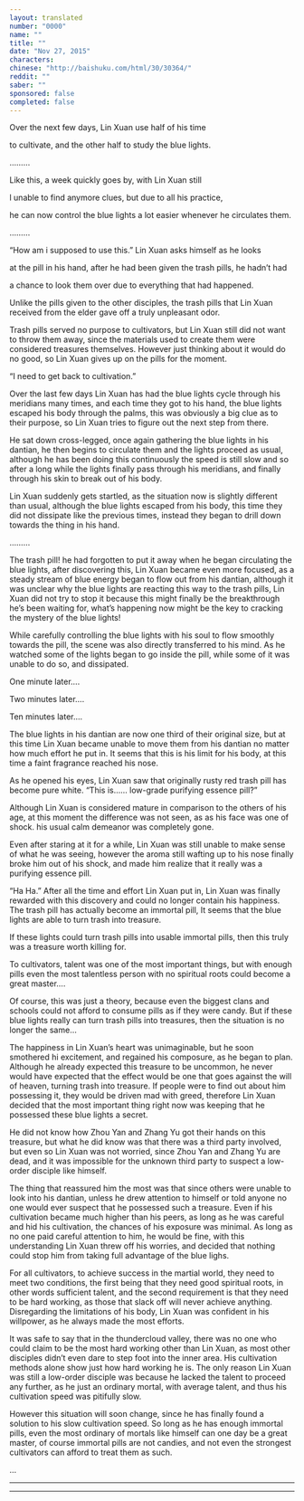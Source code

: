 ```yaml
---
layout: translated
number: "0000"
name: ""
title: ""
date: "Nov 27, 2015"
characters:
chinese: "http://baishuku.com/html/30/30364/"
reddit: ""
saber: ""
sponsored: false
completed: false
---
```


Over the next few days, Lin Xuan use half of his time

to cultivate, and the other half to study the blue lights.

………

Like this, a week quickly goes by, with Lin Xuan still

l unable to find anymore clues, but due to all his practice,

he can now control the blue lights a lot easier whenever he circulates them.

………

“How am i supposed to use this.” Lin Xuan asks himself as he looks

at the pill in his hand, after he had been given the trash pills, he hadn’t had

a chance to look them over due to everything that had happened.

Unlike the pills given to the other disciples, the trash pills that Lin Xuan received from the elder gave off a truly unpleasant odor.

Trash pills served no purpose to cultivators, but Lin Xuan still did not want to throw them away, since the materials used to create them were considered treasures themselves. However just thinking about it would do no good, so Lin Xuan gives up on the pills for the moment.

“I need to get back to cultivation.”

Over the last few days Lin Xuan has had the blue lights cycle through his meridians many times, and each time they got to his hand, the blue lights escaped his body through the palms, this was obviously a big clue as to their purpose, so Lin Xuan tries to figure out the next step from there.

He sat down cross-legged, once again gathering the blue lights in his dantian, he then begins to circulate them and the lights proceed as usual, although he has been doing this continuously the speed is still slow and so after a long while the lights finally pass through his meridians, and finally through his skin to break out of his body.

Lin Xuan suddenly gets startled, as the situation now is slightly different than usual, although the blue lights escaped from his body, this time they did not dissipate like the previous times, instead they began to drill down towards the thing in his hand.

………

The trash pill! he had forgotten to put it away when he began circulating the blue lights, after discovering this, Lin Xuan became even more focused, as a steady stream of blue energy began to flow out from his dantian, although it was unclear why the blue lights are reacting this way to the trash pills, Lin Xuan did not try to stop it because this might finally be the breakthrough he’s been waiting for, what’s happening now might be the key to cracking the mystery of the blue lights!

While carefully controlling the blue lights with his soul to flow smoothly towards the pill, the scene was also directly transferred to his mind. As he watched some of the lights began to go inside the pill, while some of it was unable to do so, and dissipated.

One minute later….

Two minutes later….

Ten minutes later….

The blue lights in his dantian are now one third of their original size, but at this time Lin Xuan became unable to move them from his dantian no matter how much effort he put in. It seems that this is his limit for his body, at this time a faint fragrance reached his nose.

As he opened his eyes, Lin Xuan saw that originally rusty red trash pill has become pure white. “This is…… low-grade purifying essence pill?”

Although Lin Xuan is considered mature in comparison to the others of his age, at this moment the difference was not seen, as as his face was one of shock. his usual calm demeanor was completely gone.

Even after staring at it for a while, Lin Xuan was still unable to make sense of what he was seeing, however the aroma still wafting up to his nose finally broke him out of his shock, and made him realize that it really was a purifying essence pill.

“Ha Ha.” After all the  time and effort Lin Xuan put in, Lin Xuan was finally rewarded with this discovery and could no longer contain his happiness. The trash pill has actually become an immortal pill, It seems that the blue lights are able to turn trash into treasure.

If these lights could turn trash pills into usable immortal pills, then this truly was a treasure worth killing for.

To cultivators, talent was one of the most important things, but with enough pills even the most talentless person with no spiritual roots could become a great master….

Of course, this was just a theory, because even the biggest clans and schools could not afford to consume pills as if they were candy. But if these blue lights really can turn trash pills into treasures, then the situation is no longer the same…

The happiness in Lin Xuan’s heart was unimaginable, but he soon smothered hi excitement, and regained his composure, as he began to plan. Although he already expected this treasure to be uncommon, he never would have expected that the effect would be one that goes against the will of heaven, turning trash into treasure. If people were to find out about him possessing it, they would be driven mad with greed, therefore Lin Xuan decided that the most important thing right now was keeping that he possessed these blue lights a secret.

He did not know how Zhou Yan and Zhang Yu got their hands on this treasure, but what he did know was that there was a third party involved, but even so Lin Xuan was not worried, since Zhou Yan and Zhang Yu are dead, and it was impossible for the unknown third party to suspect a low-order disciple like himself.

The thing that reassured him the most was that since others were unable to look into his dantian, unless he drew attention to himself or told anyone no one would ever suspect that he possessed such a treasure. Even if his cultivation became much higher than his peers, as long as he was careful and hid his cultivation, the chances of his exposure was minimal. As long as no one paid careful attention to him, he would be fine, with this understanding Lin Xuan threw off his worries, and decided that nothing could stop him from taking full advantage of the blue lighs.

For all cultivators, to achieve success in the martial world, they need to meet two conditions, the first being that they need good spiritual roots, in other words sufficient talent, and the second requirement is that they need to be hard working, as those that slack off will never achieve anything. Disregarding the limitations of his body, Lin Xuan was confident in his willpower, as he always made the most efforts.

It was safe to say that in the thundercloud valley, there was no one who could claim to be the most hard working other than Lin Xuan, as most other disciples didn’t even dare to step foot into the inner area. His cultivation methods alone show just how hard working he is. The only reason Lin Xuan was still a low-order disciple was because he lacked the talent to proceed any further, as he just an ordinary mortal, with average talent, and thus his cultivation speed was pitifully slow.

However this situation will soon change, since he has finally found a solution to his slow cultivation speed. So long as he has enough immortal pills, even the most ordinary of mortals like himself can one day be a great master, of course immortal pills are not candies, and not even the strongest cultivators can afford to treat them as such.



…

- - -
- - -

[^1]:
